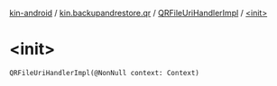 [kin-android](../../index.md) / [kin.backupandrestore.qr](../index.md) / [QRFileUriHandlerImpl](index.md) / [&lt;init&gt;](./-init-.md)

# &lt;init&gt;

`QRFileUriHandlerImpl(@NonNull context: Context)`